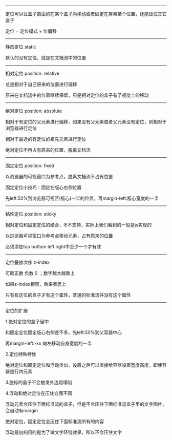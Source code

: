 -------
定位可以让盒子自由的在某个盒子内移动或者固定在屏幕某个位置，还能压住其它盒子

定位 = 定位模式 + 位偏移

-------
静态定位 static

默认的没有定位，就是在文档流中的位置

-------
相对定位 position: relative

总是相对于自己原来的位置进行偏移

原来在文档流中的位置继续保留，只是相对定位的盒子有了视觉上的移动

-------
绝对定位 position: absolute

相对于有定位的父元素进行偏移，如果没有父元素或者父元素没有定位，则相对于浏览器进行定位

相对于最近的有定位的祖先元素进行定位

绝对定位不再占有原来的位置，脱离文档流

-------
固定定位 position: fixed

以浏览器的可视窗口为参考点，脱离文档流不占有位置
 
固定定位小技巧：固定在版心右侧位置

先left:50%到浏览器可视区(版心)一半的位置，再margin-left:版心宽度的一半

-------
粘性定位 position: sticky

相对定位和固定定位的结合，IE不支持，实际上我们看到的一般是js实现的

以浏览器可视窗口为参考点移动元素，占有原来的位置

必须添加top bottom left right中至少一个才有效

-------
定位叠放次序 z-index

可取正数 负数 0 ；数字越大越靠上

如果z-index相同，后来者居上

只有有定位的盒子才有这个属性，普通的标准流并没有这个属性

-------
定位的扩展

1.绝对定位的盒子居中

和固定定位固定版心右侧差不多，先left:50%到父容器中心

再margin-left:-xx 向左移动自身宽度的一半

2.定位特殊特性

绝对定位和固定定位和浮动类似，设置之后可以直接给容器设置宽度高度，即使容器是行内元素

3.脱标的盒子不会触发外边距塌陷

4.浮动和绝对定位在压住方面不同

浮动元素会压住下面标准流的盒子，但是不会压住下面标准流盒子里的文字图片，会自动有margin

绝对定位，固定定位会压住下面标准流所有的内容

浮动最初的目的是为了做文字环绕效果，所以不会压住文字





